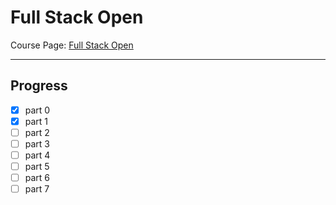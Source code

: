 # Full Stack Open

Course Page: [Full Stack Open](https://fullstackopen.com/en/)

---

## Progress

- [x] part 0
- [x] part 1
- [ ] part 2
- [ ] part 3
- [ ] part 4
- [ ] part 5
- [ ] part 6
- [ ] part 7
